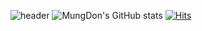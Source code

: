 ![header](https://capsule-render.vercel.app/api?type=wave&color=auto&height=300&section=header&text=Mung%20Don&fontSize=90)
![MungDon's GitHub stats](https://github-readme-stats.vercel.app/api?username=Mungdon&show_icons=true&theme=ambient_gradient)
[![Hits](https://hits.seeyoufarm.com/api/count/incr/badge.svg?url=https%3A%2F%2Fgithub.com%2FMungDon&count_bg=%2379C83D&title_bg=%23555555&icon=&icon_color=%23E7E7E7&title=hits&edge_flat=false)](https://hits.seeyoufarm.com)
